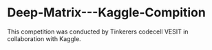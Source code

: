 # Deep-Matrix---Kaggle-Compition

This competition was conducted by Tinkerers codecell VESIT in collaboration with Kaggle.
